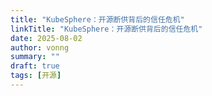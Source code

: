 ```yaml
---
title: "KubeSphere：开源断供背后的信任危机"
linkTitle: "KubeSphere：开源断供背后的信任危机"
date: 2025-08-02
author: vonng
summary: ""
draft: true
tags: [开源]
---
```



